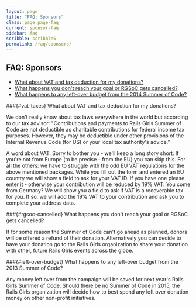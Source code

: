 ```yaml
---
layout: page
title: "FAQ: Sponsors"
class: page page-faq
current: sponsor-faq
sidebar: faq
scribble: scribble5
permalink: /faq/sponsors/
---
```


## FAQ: Sponsors

* [What about VAT and tax deduction for my donations?](#vat-taxes)
* [What happens you don't reach your goal or RGSoC gets cancelled?](#rgsoc-cancelled)
* [What happens to any left-over budget from the 2014 Summer of Code?](#left-over-budget)

###{#vat-taxes} What about VAT and tax deduction for my donations?

We don't really know about tax laws everywhere in the world but according to
our tax advisor: "Contributions and payments to Rails Girls Summer of Code are
not deductible as charitable contributions for federal income tax purposes.
However, they may be deductible under other provisions of the Internal Revenue
Code (for US) or your local tax authority's advice."

A word about VAT. Sorry to bother you - we'll keep a long story short. If
you're not from Europe (to be precise - from the EU) you can skip this. For all
the others: we have to struggle with the odd EU VAT regulations for the above
mentioned packages. While you fill out the form and entered an EU country we
will show a field to ask for your VAT ID. If you have one please enter it -
otherwise your contribution will be reduced by 19% VAT. You come from Germany?
We will show you a field to ask if VAT is a recoverable tax for you. If so, we
will add the 19% VAT to your contribution and ask you to complete your address
data.

<!--
###{#unknown} Question answered here?

Summer of Code will offer a reduced amount of spots to students. We currently
account for raising 5000 USD per student. E.g. if we raise 30,000 USD we will
have enough budget to fund 6 students.
-->

###{#rgsoc-cancelled} What happens you don't reach your goal or RGSoC gets cancelled?

If for some reason the Summer of Code can't go ahead as planned, donors will be
offered a refund of their donation. Alternatively you can decide to have your
donation go to the Rails Girls organization to share your donation with other,
future Rails Girls events across the globe.

###{#left-over-budget} What happens to any left-over budget from the 2013 Summer of Code?

Any money left over from the campaign will be saved for next year's Rails Girls
Summer of Code. Should there be no Summer of Code in 2015, the Rails Girls
organization will decide how to best spend any left over donation money on
other non-profit initiatives.





